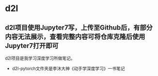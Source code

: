 # d2l
## d2l项目使用Jupyter7写，上传至Github后，有部分内容无法展示，查看完整内容可将仓库克隆后使用Jupyter7打开即可
d2l项目是我学习深度学习所做笔记。

+ d2l-pytorch文件夹是李沐大神《动手学深度学习》一书笔记